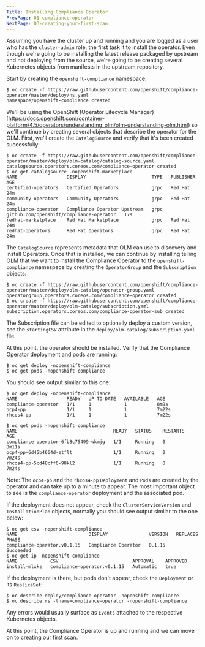 ```yaml
---
Title: Installing Compliance Operator
PrevPage: 01-compliance-operator
NextPage: 03-creating-your-first-scan
---
```


Assuming you have the cluster up and running and you are logged as a user who has the
`cluster-admin` role, the first task it to install the operator. Even though
we're going to be installing the latest release packaged by upstream and
not deploying from the source, we're going to be creating several Kubernetes
objects from manifests in the upstream repository.

Start by creating the `openshift-compliance` namespace:
```
$ oc create -f https://raw.githubusercontent.com/openshift/compliance-operator/master/deploy/ns.yaml
namespace/openshift-compliance created
```

We'll be using the OpenShift (Operator Lifecycle Manager)[https://docs.openshift.com/container-platform/4.5/operators/understanding_olm/olm-understanding-olm.html)
so we'll continue by creating several objects that describe the operator for
the OLM. First, we'll create the `CatalogSource` and verify that it's been
created successfully:
```
$ oc create -f https://raw.githubusercontent.com/openshift/compliance-operator/master/deploy/olm-catalog/catalog-source.yaml
catalogsource.operators.coreos.com/compliance-operator created
$ oc get catalogsource -nopenshift-marketplace
NAME                  DISPLAY                        TYPE   PUBLISHER                                  AGE
certified-operators   Certified Operators            grpc   Red Hat                                    24m
community-operators   Community Operators            grpc   Red Hat                                    24m
compliance-operator   Compliance Operator Upstream   grpc   github.com/openshift/compliance-operator   17s
redhat-marketplace    Red Hat Marketplace            grpc   Red Hat                                    24m
redhat-operators      Red Hat Operators              grpc   Red Hat                                    24m
```

The `CatalogSource` represents metadata that OLM can use to discovery and
install Operators. Once that is installed, we can continue by installing
telling OLM that we want to install the Compliance Operator to the `openshift-compliance`
namespace by creating the `OperatorGroup` and the `Subscription` objects:
```
$ oc create -f https://raw.githubusercontent.com/openshift/compliance-operator/master/deploy/olm-catalog/operator-group.yaml
operatorgroup.operators.coreos.com/compliance-operator created
$ oc create -f https://raw.githubusercontent.com/openshift/compliance-operator/master/deploy/olm-catalog/subscription.yaml
subscription.operators.coreos.com/compliance-operator-sub created
```

The Subscription file can be edited to optionally deploy a custom version,
see the `startingCSV` attribute in the `deploy/olm-catalog/subscription.yaml`
file.

At this point, the operator should be installed. Verify that the Compliance
Operator deployment and pods are running:
```
$ oc get deploy -nopenshift-compliance
$ oc get pods -nopenshift-compliance
```
You should see output similar to this one:
```
$ oc get deploy -nopenshift-compliance
NAME                  READY   UP-TO-DATE   AVAILABLE   AGE
compliance-operator   1/1     1            1           8m9s
ocp4-pp               1/1     1            1           7m22s
rhcos4-pp             1/1     1            1           7m22s

$ oc get pods -nopenshift-compliance  
NAME                                   READY   STATUS    RESTARTS   AGE
compliance-operator-6fb8c75499-wkmjg   1/1     Running   0          8m11s
ocp4-pp-6d45b4664d-ztflt               1/1     Running   0          7m24s
rhcos4-pp-5cd48cff6-98kl2              1/1     Running   0          7m24s
```
Note: The `ocp4-pp` and the `rhcos4-pp` `Deployment` and `Pods` are created
by the operator and can take up to a minute to appear. The most important
object to see is the `compliance-operator` deployment and the associated pod.

If the deployment does not appear, check the `ClusterServiceVersion` and
`InstallationPlan` objects, normally you should see output similar to the
one below:
```
$ oc get csv -nopenshift-compliance
NAME                          DISPLAY               VERSION   REPLACES   PHASE
compliance-operator.v0.1.15   Compliance Operator   0.1.15               Succeeded
$ oc get ip -nopenshift-compliance
NAME            CSV                           APPROVAL    APPROVED
install-mlxkz   compliance-operator.v0.1.15   Automatic   true
```

If the deployment is there, but pods don't appear, check the `Deployment`
or its `ReplicaSet`:
```
$ oc describe deploy/compliance-operator -nopenshift-compliance
$ oc describe rs -lname=compliance-operator -nopenshift-compliance
```
Any errors would usually surface as `Events` attached to the respective
Kubernetes objects.

At this point, the Compliance Operator is up and running and we can move on
to [creating our first scan](03-creating-your-first-scan.md).
